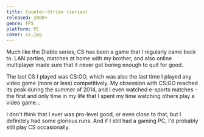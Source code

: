 ```yaml
---
title: Counter-Strike (series)
released: 2000+
genre: FPS
platform: PC
cover: cs.jpg
---
```


Much like the Diablo series, CS has been a game that I regularly came back to. LAN parties, matches at home with my brother, and also online multiplayer made sure that it never got boring enough to quit for good.

The last CS I played was CS:GO, which was also the last time I played any video game (more or less) competitively. My obsession with CS:GO reached its peak during the summer of 2014, and I even watched e-sports matches - the first and only time in my life that I spent my time watching others play a video game...

I don't think that I ever was pro-level good, or even close to that, but I definitely had some glorious runs. And if I still had a gaming PC, I'd probably still play CS occasionally.
